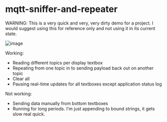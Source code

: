 # mqtt-sniffer-and-repeater

WARNING: This is a very quick and very, very dirty demo for a project. I would suggest using this for reference only and not using it in its current state.

![image](https://github.com/PockyBum522/mqtt-sniffer-and-repeater/assets/1970959/fb0b3ed4-32c3-4581-805b-ab61235dd34d)

Working:
  * Reading different topics per display textbox
  * Repeating from one topic in to sending payload back out on another topic
  * Clear all
  * Pausing real-time updates for all textboxes except application status log

Not working:
  * Sending data manually from bottom textboxes
  * Running for long periods. I'm just appending to bound strings, it gets slow real quick. 
